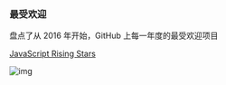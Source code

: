 ### 最受欢迎

盘点了从 2016 年开始，GitHub 上每一年度的最受欢迎项目

[JavaScript Rising Stars](https://risingstars.js.org/2020/zh)

![img](/assets/md-imgs/follow.png)
